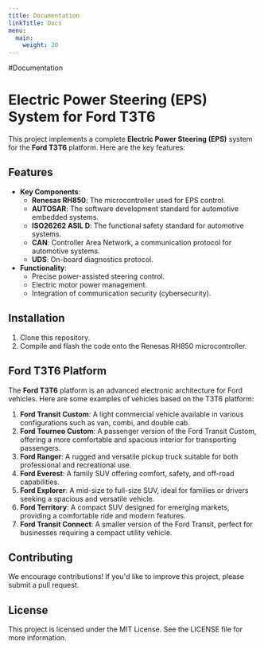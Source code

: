 ```yaml
---
title: Documentation
linkTitle: Docs
menu:
  main:
    weight: 20
---
```


#Documentation
# Electric Power Steering (EPS) System for Ford T3T6

This project implements a complete **Electric Power Steering (EPS)** system for the **Ford T3T6** platform. Here are the key features:

## Features
- **Key Components**:
  - **Renesas RH850**: The microcontroller used for EPS control.
  - **AUTOSAR**: The software development standard for automotive embedded systems.
  - **ISO26262 ASIL D**: The functional safety standard for automotive systems.
  - **CAN**: Controller Area Network, a communication protocol for automotive systems.
  - **UDS**: On-board diagnostics protocol.
- **Functionality**:
  - Precise power-assisted steering control.
  - Electric motor power management.
  - Integration of communication security (cybersecurity).

## Installation
1. Clone this repository.
2. Compile and flash the code onto the Renesas RH850 microcontroller.

## Ford T3T6 Platform
The **Ford T3T6** platform is an advanced electronic architecture for Ford vehicles. Here are some examples of vehicles based on the T3T6 platform:

1. **Ford Transit Custom**: A light commercial vehicle available in various configurations such as van, combi, and double cab.
2. **Ford Tourneo Custom**: A passenger version of the Ford Transit Custom, offering a more comfortable and spacious interior for transporting passengers.
3. **Ford Ranger**: A rugged and versatile pickup truck suitable for both professional and recreational use.
4. **Ford Everest**: A family SUV offering comfort, safety, and off-road capabilities.
5. **Ford Explorer**: A mid-size to full-size SUV, ideal for families or drivers seeking a spacious and versatile vehicle.
6. **Ford Territory**: A compact SUV designed for emerging markets, providing a comfortable ride and modern features.
7. **Ford Transit Connect**: A smaller version of the Ford Transit, perfect for businesses requiring a compact utility vehicle.

## Contributing
We encourage contributions! If you'd like to improve this project, please submit a pull request.

## License
This project is licensed under the MIT License. See the LICENSE file for more information.
